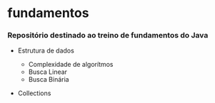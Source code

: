 # fundamentos
### Repositório destinado ao treino de fundamentos do Java

- Estrutura de dados
    - Complexidade de algorítmos
    - Busca Linear
    - Busca Binária

- Collections
